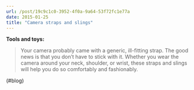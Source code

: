 ```yaml
---
url: /post/19c9c1c0-3952-4f0a-9a64-53f72fc1e77a
date: 2015-01-25
title: "Camera straps and slings"
---
```


**Tools and toys:**



> Your camera probably came with a generic, ill-fitting strap. The good news is that you don’t have to stick with it. Whether you wear the camera around your neck, shoulder, or wrist, these straps and slings will help you do so comfortably and fashionably. 



(#blog)